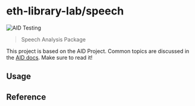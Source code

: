 # eth-library-lab/speech

![AID Testing](https://github.com/eth-library-lab/speech/actions/workflows/aid-ci.yml/badge.svg)

> Speech Analysis Package

This project is based on the AID Project. Common topics are discussed in the [AID docs](https://aid.autoai.org). Make sure to read it!

## Usage


## Reference